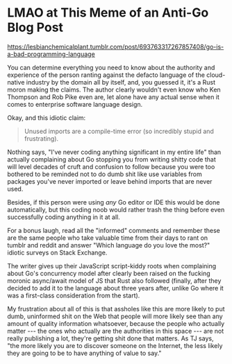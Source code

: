 # LMAO at This Meme of an Anti-Go Blog Post

https://lesbianchemicalplant.tumblr.com/post/693763317267857408/go-is-a-bad-programming-language

You can determine everything you need to know about the authority and
experience of the person ranting against the defacto language of the
cloud-native industry by the domain all by itself, and, you guessed it,
it's a Rust moron making the claims. The author clearly wouldn't even
know who Ken Thompson and Rob Pike even are, let alone have any actual
sense when it comes to enterprise software language design.

Okay, and this idiotic claim:

> Unused imports are a compile-time error (so incredibly stupid and
> frustrating).

Nothing says, "I've never coding anything significant in my entire life"
than actually complaining about Go stopping you from writing shitty code
that will level decades of cruft and confusion to follow because you
were too bothered to be reminded not to do dumb shit like use variables
from packages you've never imported or leave behind imports that are
never used.

Besides, if this person were using *any* Go editor or IDE this would be
done automatically, but this coding noob would rather trash the thing
before even successfully coding anything in it at all.

For a bonus laugh, read all the "informed" comments and remember these
are the same people who take valuable time from their days to rant on
tumblr and reddit and answer "Which language do you love the most?"
idiotic surveys on Stack Exchange.

The writer gives up their JavaScript script-kiddy roots when complaining
about Go's concurrency model after clearly been raised on the fucking
moronic async/await model of JS that Rust also followed (finally, after
they decided to add it to the language about three years after, unlike
Go where it was a first-class consideration from the start).

My frustration about all of this is that assholes like this are more
likely to put dumb, uninformed shit on the Web that people will more
likely see than any amount of quality information whatsoever, because
the people who actually matter --- the ones who actually are the
authorities in this space --- are not really publishing a lot, they're
getting shit done that matters. As TJ says, "the more likely you are to
discover someone on the Internet, the less likely they are going to be
to have anything of value to say."
